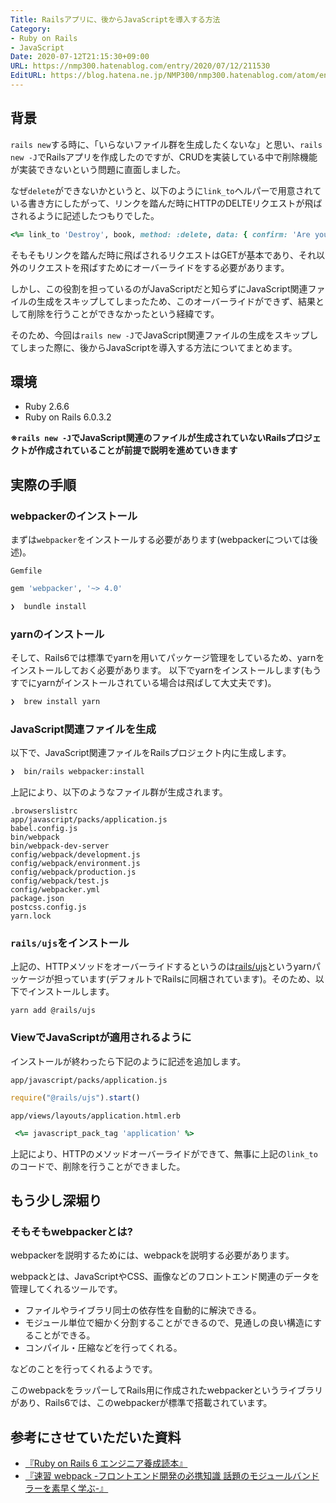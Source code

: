 ```yaml
---
Title: Railsアプリに、後からJavaScriptを導入する方法
Category:
- Ruby on Rails
- JavaScript
Date: 2020-07-12T21:15:30+09:00
URL: https://nmp300.hatenablog.com/entry/2020/07/12/211530
EditURL: https://blog.hatena.ne.jp/NMP300/nmp300.hatenablog.com/atom/entry/26006613597473192
---
```


## 背景
`rails new`する時に、「いらないファイル群を生成したくないな」と思い、`rails new -J`でRailsアプリを作成したのですが、CRUDを実装している中で削除機能が実装できないという問題に直面しました。

なぜ`delete`ができないかというと、以下のように`link_to`ヘルパーで用意されている書き方にしたがって、リンクを踏んだ時にHTTPのDELTEリクエストが飛ばされるように記述したつもりでした。

```Ruby
<%= link_to 'Destroy', book, method: :delete, data: { confirm: 'Are you sure?' } %>
```

そもそもリンクを踏んだ時に飛ばされるリクエストはGETが基本であり、それ以外のリクエストを飛ばすためにオーバーライドをする必要があります。

しかし、この役割を担っているのがJavaScriptだと知らずにJavaScript関連ファイルの生成をスキップしてしまったため、このオーバーライドができず、結果として削除を行うことができなかったという経緯です。

そのため、今回は`rails new -J`でJavaScript関連ファイルの生成をスキップしてしまった際に、後からJavaScriptを導入する方法についてまとめます。

## 環境
- Ruby 2.6.6
- Ruby on Rails 6.0.3.2

**※`rails new -J`でJavaScript関連のファイルが生成されていないRailsプロジェクトが作成されていることが前提で説明を進めていきます**

## 実際の手順
### webpackerのインストール
まずは`webpacker`をインストールする必要があります(webpackerについては後述)。

`Gemfile`
```Ruby
gem 'webpacker', '~> 4.0'
```

```zsh
❯  bundle install
```

### yarnのインストール
そして、Rails6では標準でyarnを用いてパッケージ管理をしているため、yarnをインストールしておく必要があります。
以下でyarnをインストールします(もうすでにyarnがインストールされている場合は飛ばして大丈夫です)。

```zsh
❯  brew install yarn
```

### JavaScript関連ファイルを生成
以下で、JavaScript関連ファイルをRailsプロジェクト内に生成します。

```zsh
❯  bin/rails webpacker:install
```

上記により、以下のようなファイル群が生成されます。

```
.browserslistrc
app/javascript/packs/application.js
babel.config.js
bin/webpack
bin/webpack-dev-server
config/webpack/development.js
config/webpack/environment.js
config/webpack/production.js
config/webpack/test.js
config/webpacker.yml
package.json
postcss.config.js
yarn.lock
```

### `rails/ujs`をインストール
上記の、HTTPメソッドをオーバーライドするというのは[rails/ujs](https://github.com/rails/rails/tree/master/actionview/app/assets/javascripts)というyarnパッケージが担っています(デフォルトでRailsに同梱されています)。そのため、以下でインストールします。

```
yarn add @rails/ujs
```

### ViewでJavaScriptが適用されるように
インストールが終わったら下記のように記述を追加します。

`app/javascript/packs/application.js`
```js
require("@rails/ujs").start()
```

`app/views/layouts/application.html.erb`

```Ruby
 <%= javascript_pack_tag 'application' %>
```

上記により、HTTPのメソッドオーバーライドができて、無事に上記の`link_to`のコードで、削除を行うことができました。

## もう少し深堀り
### そもそもwebpackerとは?
webpackerを説明するためには、webpackを説明する必要があります。

webpackとは、JavaScriptやCSS、画像などのフロントエンド関連のデータを管理してくれるツールです。

- ファイルやライブラリ同士の依存性を自動的に解決できる。
- モジュール単位で細かく分割することができるので、見通しの良い構造にすることができる。
- コンパイル・圧縮などを行ってくれる。

などのことを行ってくれるようです。

このwebpackをラッパーしてRails用に作成されたwebpackerというライブラリがあり、Rails6では、このwebpackerが標準で搭載されています。

## 参考にさせていただいた資料
- [『Ruby on Rails 6 エンジニア養成読本』](https://www.amazon.co.jp/Ruby-Rails-%E3%82%A8%E3%83%B3%E3%82%B8%E3%83%8B%E3%82%A2-Software-Design-ebook/dp/B07ZCGSZR4/ref=sr_1_1?__mk_ja_JP=%E3%82%AB%E3%82%BF%E3%82%AB%E3%83%8A&dchild=1&keywords=Ruby+on+Rails+6+%E3%82%A8%E3%83%B3%E3%82%B8%E3%83%8B%E3%82%A2%E9%A4%8A%E6%88%90%E8%AA%AD%E6%9C%AC&qid=1594555839&sr=8-1)
- [『速習 webpack -フロントエンド開発の必携知識 話題のモジュールバンドラーを素早く学ぶ-』](https://www.amazon.co.jp/%E9%80%9F%E7%BF%92webpack-%E9%80%9F%E7%BF%92%E3%82%B7%E3%83%AA%E3%83%BC%E3%82%BA-%E5%B1%B1%E7%94%B0%E7%A5%A5%E5%AF%9B-ebook/dp/B07CQLGGP9/ref=sr_1_fkmr0_1?__mk_ja_JP=%E3%82%AB%E3%82%BF%E3%82%AB%E3%83%8A&dchild=1&keywords=%E9%80%9F%E7%BF%92+webpack+-%E3%83%95%E3%83%AD%E3%83%B3%E3%83%88%E3%82%A8%E3%83%B3%E3%83%89%E9%96%8B%E7%99%BA%E3%81%AE%E5%BF%85%E6%90%BA%E7%9F%A5%E8%AD%98+%E8%A9%B1%E9%A1%8C%E3%81%AE%E3%83%A2%E3%82%B8%E3%83%A5%E3%83%BC%E3%83%AB%E3%83%90%E3%83%B3%E3%83%89%E3%83%A9%E3%83%BC%E3%82%92%E7%B4%A0%E6%97%A9%E3%81%8F%E5%AD%A6%E3%81%B6-&qid=1594555860&sr=8-1-fkmr0)
